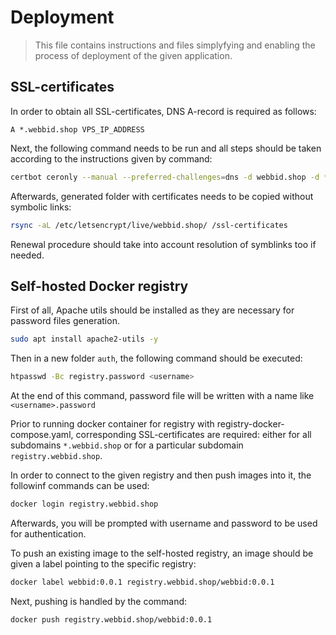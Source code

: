 # Deployment

> This file contains instructions and files simplyfying and enabling the process of
> deployment of the given application.

## SSL-certificates

In order to obtain all SSL-certificates, DNS A-record is required as follows:

`A *.webbid.shop VPS_IP_ADDRESS`

Next, the following command needs to be run and all steps should be taken
according to the instructions given by command:

```bash
certbot ceronly --manual --preferred-challenges=dns -d webbid.shop -d *.webbid.shop
```

Afterwards, generated folder with certificates needs to be copied without symbolic links:

```bash
rsync -aL /etc/letsencrypt/live/webbid.shop/ /ssl-certificates
```

Renewal procedure should take into account resolution of symblinks too if needed.


## Self-hosted Docker registry

First of all, Apache utils should be installed as they are necessary for password files generation.

```bash
sudo apt install apache2-utils -y
```
Then in a new folder `auth`, the following command should be executed:

```bash
htpasswd -Bc registry.password <username>
```

At the end of this command, password file will be written with a name like `<username>.password`

Prior to running docker container for registry with registry-docker-compose.yaml, corresponding
SSL-certificates are required: either for all subdomains `*.webbid.shop` or for a particular subdomain
`registry.webbid.shop`.

In order to connect to the given registry and then push images into it, the followinf commands can be used:

```bash
docker login registry.webbid.shop
```

Afterwards, you will be prompted with username and password to be used for authentication.

To push an existing image to the self-hosted registry, an image
should be given a label pointing to the specific registry:

```bash
docker label webbid:0.0.1 registry.webbid.shop/webbid:0.0.1
```

Next, pushing is handled by the command:

```bash
docker push registry.webbid.shop/webbid:0.0.1
```
